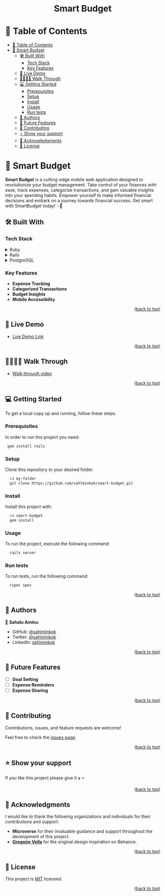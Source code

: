 <a name="readme-top"></a>

<div align="center">
<h1><b>Smart Budget</b></h1>

</div>

# 📗 Table of Contents

- [📗 Table of Contents](#-table-of-contents)
- [📖 Smart Budget ](#-smart-budget-)
  - [🛠 Built With ](#-built-with-)
    - [Tech Stack ](#tech-stack-)
    - [Key Features ](#key-features-)
  - [🚀 Live Demo ](#-live-demo-)
  - [🚶‍♀️🚶‍♀️ Walk Through ](#️️-walk-through-)
  - [💻 Getting Started ](#-getting-started-)
    - [Prerequisites](#prerequisites)
    - [Setup](#setup)
    - [Install](#install)
    - [Usage](#usage)
    - [Run tests](#run-tests)
  - [👥 Authors ](#-authors-)
  - [🔭 Future Features ](#-future-features-)
  - [🤝 Contributing ](#-contributing-)
  - [⭐️ Show your support ](#️-show-your-support-)
  - [🙏 Acknowledgments ](#-acknowledgments-)
  - [📝 License ](#-license-)

# 📖 Smart Budget <a name="about-project"></a>


**Smart Budget** is a cutting-edge mobile web application designed to revolutionize your budget management. Take control of your finances with ease, track expenses, categorize transactions, and gain valuable insights into your spending habits. Empower yourself to make informed financial decisions and embark on a journey towards financial success. Get smart with SmartBudget today! 💡💸

## 🛠 Built With <a name="built-with"></a>

### Tech Stack <a name="tech-stack"></a>

<details>
  <summary>Ruby</summary>
  <ul>
    <li><a href="https://www.ruby-lang.org/">Ruby</a></li>
  </ul>
</details>

<details>
  <summary>Rails</summary>
  <ul>
    <li><a href="https://guides.rubyonrails.org/">Rails</a></li>
  </ul>
</details>

<details>
<summary>PostgreSQL</summary>
  <ul>
    <li><a href="https://www.postgresql.org/">PostgreSQL</a></li>
  </ul>
</details>

<!-- Features -->

### Key Features <a name="key-features"></a>

- **Expense Tracking**
- **Categorized Transactions**
- **Budget Insights**
- **Mobile Accessibility**

<p align="right">(<a href="#readme-top">back to top</a>)</p>

## 🚀 Live Demo <a name="live-demo"></a>

- [Live Demo Link](https://smartbudget-mhwp.onrender.com)

<p align="right">(<a href="#readme-top">back to top</a>)</p>

## 🚶‍♀️🚶‍♀️ Walk Through <a name="live-demo"></a>

- [Walk through video](https://drive.google.com/file/d/1Wpj86eBYtllNz-u2mizgruiK3Z4xZ_ZF/view?usp=sharing)

<p align="right">(<a href="#readme-top">back to top</a>)</p>

<!-- GETTING STARTED -->

## 💻 Getting Started <a name="getting-started"></a>


To get a local copy up and running, follow these steps.

### Prerequisites

In order to run this project you need:

```sh
 gem install rails
```

### Setup

Clone this repository to your desired folder:

```sh
  cd my-folder
  git clone https://github.com/sahlminkok/smart-budget.git
```

### Install

Install this project with:

```sh
  cd smart-budget
  gem install
```

### Usage

To run the project, execute the following command:


```sh
  rails server
```

### Run tests

To run tests, run the following command:

```sh
  rspec spec
```


<p align="right">(<a href="#readme-top">back to top</a>)</p>

<!-- AUTHORS -->

## 👥 Authors <a name="authors"></a>

👤 **Sahalu Aminu**

- GitHub: [@sahlminkok](https://github.com/sahlminkok)
- Twitter: [@sahlminkok](https://twitter.com/sahlminkok)
- LinkedIn: [sahlminkok](https://linkedin.com/in/sahlminkok)

<p align="right">(<a href="#readme-top">back to top</a>)</p>

<!-- FUTURE FEATURES -->

## 🔭 Future Features <a name="future-features"></a>

- [ ] **Goal Setting**
- [ ] **Expense Reminders**
- [ ] **Expense Sharing**

<p align="right">(<a href="#readme-top">back to top</a>)</p>

<!-- CONTRIBUTING -->

## 🤝 Contributing <a name="contributing"></a>

Contributions, issues, and feature requests are welcome!

Feel free to check the [issues page](https://github.com/sahlminkok/smart-budget/issues).

<p align="right">(<a href="#readme-top">back to top</a>)</p>

<!-- SUPPORT -->

## ⭐️ Show your support <a name="support"></a>

If you like this project please give it a ⭐️

<p align="right">(<a href="#readme-top">back to top</a>)</p>

<!-- ACKNOWLEDGEMENTS -->

## 🙏 Acknowledgments <a name="acknowledgements"></a>

I would like to thank the following organizations and individuals for their contributions and support:

- **Microverse** for their invaluable guidance and support throughout the development of this project.
- **[Gregoire Vella](https://www.behance.net/gregoirevella)** for the original design inspiration on Behance.

<p align="right">(<a href="#readme-top">back to top</a>)</p>

<!-- LICENSE -->

## 📝 License <a name="license"></a>

This project is [MIT](./LICENSE) licensed.

<p align="right">(<a href="#readme-top">back to top</a>)</</b></h1>
